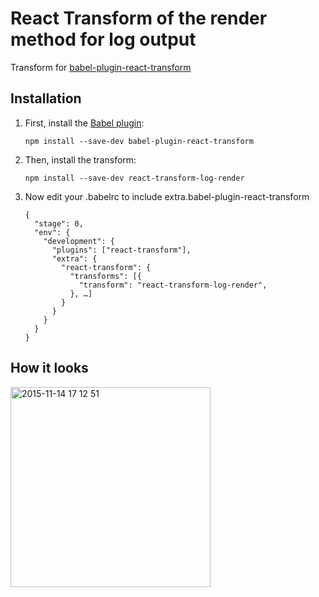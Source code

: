 # React Transform of the render method for log output

Transform for [babel-plugin-react-transform](https://github.com/gaearon/babel-plugin-react-transform)

## Installation

1. First, install the [Babel plugin](https://github.com/gaearon/babel-plugin-react-transform):
   ```
   npm install --save-dev babel-plugin-react-transform
   ```

2. Then, install the transform:
   ```
   npm install --save-dev react-transform-log-render
   ```  

3. Now edit your .babelrc to include extra.babel-plugin-react-transform

   ```
   {
     "stage": 0,
     "env": {
       "development": {
         "plugins": ["react-transform"],
         "extra": {
           "react-transform": {
             "transforms": [{
               "transform": "react-transform-log-render",
             }, …]
           }
         }
       }
     }
   }
   ```

## How it looks

<img width="320" alt="2015-11-14 17 12 51" src="https://cloud.githubusercontent.com/assets/4242765/11163037/a1263916-8aea-11e5-817d-0de67d66a2bd.png">


